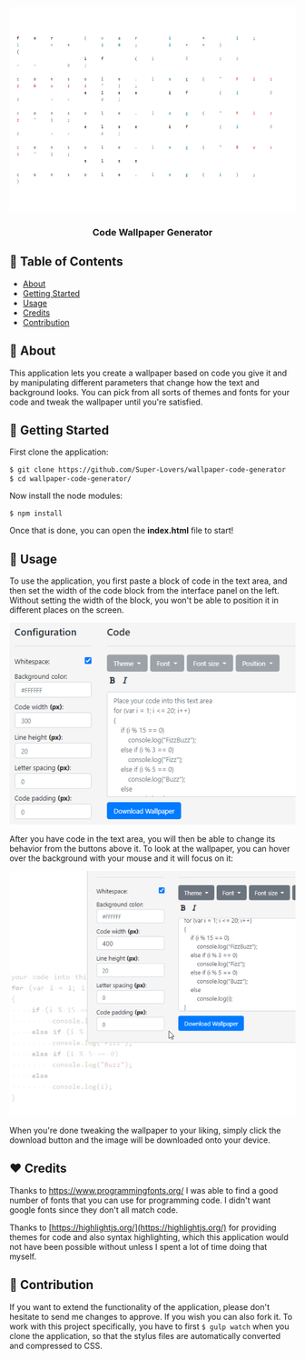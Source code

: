 <p align="center">
  <a href="" rel="noopener">
 <img width=640px height=360px src="images/logo.png" alt="logo"></a>
</p>

<h3 align="center">Code Wallpaper Generator</h3>

## 📝 Table of Contents

* [About](#about)
* [Getting Started](#getting-started)
* [Usage](#usage)
* [Credits](#credits)
* [Contribution](#contribution)



## 🧐 About <a name = "about"></a>

This application lets you create a wallpaper based on code you give it and by manipulating different parameters that change how the text and background looks. You can pick from all sorts of themes and fonts for your code and tweak the wallpaper until you're satisfied.

## 🏁 Getting Started <a name = "getting-started"></a>

First clone the application:

````
$ git clone https://github.com/Super-Lovers/wallpaper-code-generator
$ cd wallpaper-code-generator/
````

Now install the node modules:

````
$ npm install
````

Once that is done, you can open the **index.html** file to start!

## 🎈 Usage <a name = "usage"></a>

To use the application, you first paste a block of code in the text area, and then set the width of the code block from the interface panel on the left. Without setting the width of the block, you won't be able to position it in different places on the screen.

![](images/tutorial.png)

After you have code in the text area, you will then be able to change its behavior from the buttons above it. To look at the wallpaper, you can hover over the background with your mouse and it will focus on it:

![](images/focus.gif)

When you're done tweaking the wallpaper to your liking, simply click the download button and the image will be downloaded onto your device.

## ❤️ Credits <a name = "credits"></a>

Thanks to https://www.programmingfonts.org/ I was able to find a good number of fonts that you can use for programming code. I didn't want google fonts since they don't all match code.

Thanks to [https://highlightjs.org/](https://highlightjs.org/) for providing themes for code and also syntax highlighting, which this application would not have been possible without unless I spent a lot of time doing that myself.

## 🎁 Contribution <a name = "contribution"></a>

If you want to extend the functionality of the application, please don't hesitate to send me changes to approve. If you wish you can also fork it. To work with this project specifically, you have to first ``$ gulp watch`` when you clone the application, so that the stylus files are automatically converted and compressed to CSS.
